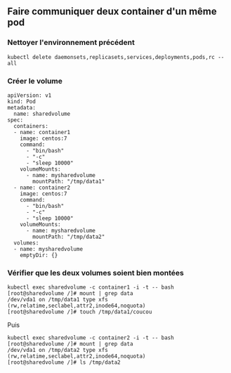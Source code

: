 ## Faire communiquer deux container d'un même pod

### Nettoyer l'environnement précédent

`kubectl delete daemonsets,replicasets,services,deployments,pods,rc --all`

### Créer le volume

```
apiVersion: v1
kind: Pod
metadata:
  name: sharedvolume
spec:
  containers:
  - name: container1 
    image: centos:7
    command:
      - "bin/bash"
      - "-c"
      - "sleep 10000"
    volumeMounts:
      - name: mysharedvolume
        mountPath: "/tmp/data1"
  - name: container2
    image: centos:7
    command:
      - "bin/bash"
      - "-c"
      - "sleep 10000"
    volumeMounts:
      - name: mysharedvolume
        mountPath: "/tmp/data2"
  volumes:
  - name: mysharedvolume
    emptyDir: {}
```
 
### Vérifier que les deux volumes soient bien montées

```
kubectl exec sharedvolume -c container1 -i -t -- bash
[root@sharedvolume /]# mount | grep data
/dev/vda1 on /tmp/data1 type xfs (rw,relatime,seclabel,attr2,inode64,noquota)
[root@sharedvolume /]# touch /tmp/data1/coucou
```

Puis 

```
kubectl exec sharedvolume -c container2 -i -t -- bash
[root@sharedvolume /]# mount | grep data
/dev/vda1 on /tmp/data2 type xfs (rw,relatime,seclabel,attr2,inode64,noquota)
[root@sharedvolume /]# ls /tmp/data2
```


